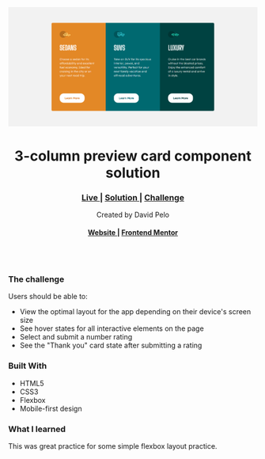 ![3-column preview card component solution](./desktop-screenshot.png)

<h1 align="center">3-column preview card component solution
</h1>

<div align="center">
  <h3>
    <a href="https://celebrated-cucurucho-a02be0.netlify.app/" color="white" target="_blank">
      Live
    </a>
    <span> | </span>
    <a href="https://www.frontendmentor.io/solutions/interactive-rating-component-HYs83Y-xy4" target="_blank">
      Solution
    </a>
    <span> | </span>
    <a href="https://www.frontendmentor.io/challenges/interactive-rating-component-koxpeBUmI" target="_blank">
      Challenge
    </a>
  </h3>
   Created by David Pelo
  <h4>
    <a href="https://www.davidpelo.com" color="white" target="_blank">
      Website
    </a>
    <span> | </span>
    <a href="https://www.frontendmentor.io/profile/DavidPelo" target="_blank">
      Frontend Mentor
    </a>
  </h4>
</div>
<br><br>

### The challenge

Users should be able to:

- View the optimal layout for the app depending on their device's screen size
- See hover states for all interactive elements on the page
- Select and submit a number rating
- See the "Thank you" card state after submitting a rating

### Built With

- HTML5
- CSS3
- Flexbox
- Mobile-first design

### What I learned

This was great practice for some simple flexbox layout practice.